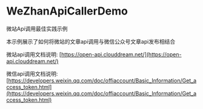 # WeZhanApiCallerDemo

微站Api调用最佳实践示例

本示例展示了如何将微站的文章api调用与微信公众号文章api发布相结合

微站api调用文档说明: [https://open-api.clouddream.net/](https://open-api.clouddream.net/)

微信api调用文档说明: [https://developers.weixin.qq.com/doc/offiaccount/Basic_Information/Get_access_token.html](https://developers.weixin.qq.com/doc/offiaccount/Basic_Information/Get_access_token.html)
